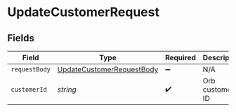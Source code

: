 # UpdateCustomerRequest


## Fields

| Field                                                                             | Type                                                                              | Required                                                                          | Description                                                                       |
| --------------------------------------------------------------------------------- | --------------------------------------------------------------------------------- | --------------------------------------------------------------------------------- | --------------------------------------------------------------------------------- |
| `requestBody`                                                                     | [UpdateCustomerRequestBody](../../models/operations/updatecustomerrequestbody.md) | :heavy_minus_sign:                                                                | N/A                                                                               |
| `customerId`                                                                      | *string*                                                                          | :heavy_check_mark:                                                                | Orb customer ID                                                                   |